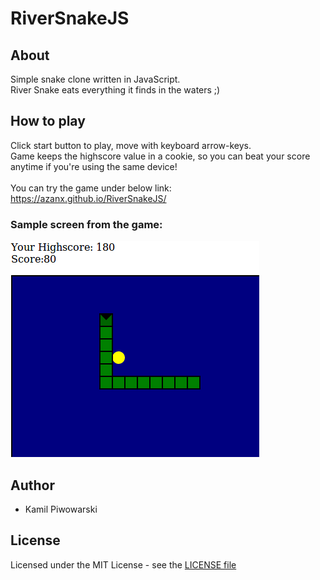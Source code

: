 # RiverSnakeJS
## About
Simple snake clone written in JavaScript. <br/>River Snake eats everything it finds in the waters ;)

## How to play
Click start button to play, move with keyboard arrow-keys.<br/>
Game keeps the highscore value in a cookie, so you can beat your score anytime if you're using the same device!<br/><br/>
You can try the game under below link:<br/> <https://azanx.github.io/RiverSnakeJS/>

### Sample screen from the game:
![screenshot from the RiverSnakeJS game](https://raw.githubusercontent.com/Azanx/RiverSnakeJS/master/WebContent/img/gameScreen.png)

## Author
* Kamil Piwowarski

## License
Licensed under the MIT License - see the [LICENSE file](https://github.com/Azanx/Smart-Shopping/blob/master/LICENSE)
